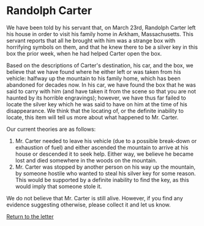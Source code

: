 # Randolph Carter

<p>We have been told by his servant that, on March 23rd, Randolph Carter
left his house in order to visit his family home in Arkham, Massachusetts.
This servant reports that all he brought with him was a strange box with
horrifying symbols on them, and that he knew there to be a silver key
in this box the prior week, when he had helped Carter open the box.</p>

<p>Based on the descriptions of Carter's destination, his car, and the box,
we believe that we have found where he either left or was taken from his
vehicle: halfway up the mountain to his family home, which has been 
abandoned for decades now. In his car, we have found the box that he was said 
to carry with him (and have taken it from the scene so that you are not haunted 
by its horrible engravings); however, we have thus far failed to locate the 
silver key which he was said to have on him at the time of his disappearance. 
We think that the locating of, or the definite inability to locate, this item 
will tell us more about what happened to Mr. Carter.</p>

<p>Our current theories are as follows:</p>

1. Mr. Carter needed to leave his vehicle (due to a possible break-down or
exhaustion of fuel) and either ascended the mountain to arrive at his house
or descended it to seek help. Either way, we believe he became lost and died
somewhere in the woods on the mountain.
2. Mr. Carter was stopped by another person on his way up the mountain, by
someone hostile who wanted to steal his silver key for some reason. This
would be supported by a definite inability to find the key, as this would
imply that someone stole it.

<p>We do not believe that Mr. Carter is still alive. However, if you find any
evidence suggesting otherwise, please collect it and let us know.</p>

[Return to the letter](../../START/start.md)